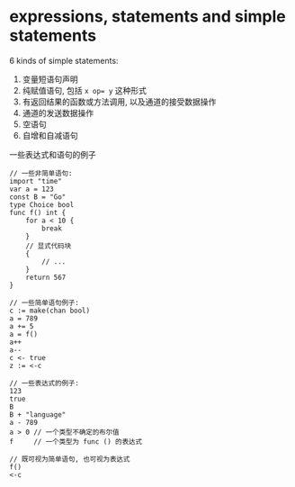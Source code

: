 # expressions, statements and simple statements

6 kinds of simple statements:
1. 变量短语句声明
2. 纯赋值语句, 包括 `x op= y` 这种形式
3. 有返回结果的函数或方法调用, 以及通道的接受数据操作
4. 通道的发送数据操作
5. 空语句
6. 自增和自减语句

一些表达式和语句的例子
```golang
// 一些非简单语句:
import "time"
var a = 123
const B = "Go"
type Choice bool
func f() int {
    for a < 10 {
        break
    }
    // 显式代码块
    {
        // ...
    }
    return 567
}

// 一些简单语句例子:
c := make(chan bool)
a = 789
a += 5
a = f()
a++
a--
c <- true
z := <-c

// 一些表达式的例子:
123
true
B
B + "language"
a - 789
a > 0 // 一个类型不确定的布尔值
f     // 一个类型为 func () 的表达式

// 既可视为简单语句, 也可视为表达式
f()
<-c
```
